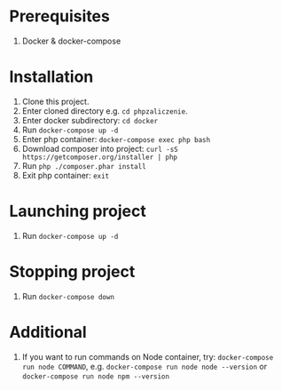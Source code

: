 # Prerequisites

1. Docker & docker-compose

# Installation

1. Clone this project.
2. Enter cloned directory e.g. ```cd phpzaliczenie```.
3. Enter docker subdirectory: ```cd docker```
4. Run ```docker-compose up -d```
5. Enter php container: ```docker-compose exec php bash```
6. Download composer into project: ```curl -sS https://getcomposer.org/installer | php```
7. Run ```php ./composer.phar install```
8. Exit php container: ```exit```

# Launching project

1. Run ```docker-compose up -d```

# Stopping project

1. Run ```docker-compose down```

# Additional

1. If you want to run commands on Node container, try: ```docker-compose run node COMMAND```, e.g. ```docker-compose run node node --version``` or ```docker-compose run node npm --version```
